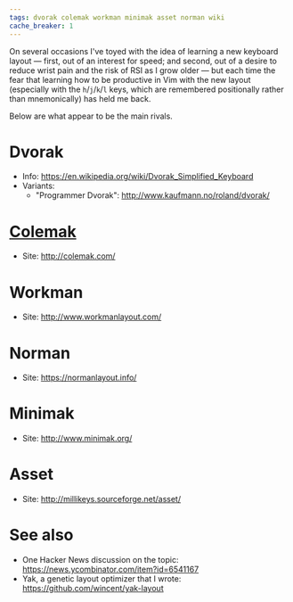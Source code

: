 ```yaml
---
tags: dvorak colemak workman minimak asset norman wiki
cache_breaker: 1
---
```


On several occasions I've toyed with the idea of learning a new keyboard layout — first, out of an interest for speed; and second, out of a desire to reduce wrist pain and the risk of RSI as I grow older — but each time the fear that learning how to be productive in Vim with the new layout (especially with the `h`/`j`/`k`/`l` keys, which are remembered positionally rather than mnemonically) has held me back.

Below are what appear to be the main rivals.

# Dvorak

-   Info: <https://en.wikipedia.org/wiki/Dvorak_Simplified_Keyboard>
-   Variants:
    -   "Programmer Dvorak": <http://www.kaufmann.no/roland/dvorak/>

# [Colemak](/wiki/Colemak)

-   Site: <http://colemak.com/>

# Workman

-   Site: <http://www.workmanlayout.com/>

# Norman

-   Site: <https://normanlayout.info/>

# Minimak

-   Site: <http://www.minimak.org/>

# Asset

-   Site: <http://millikeys.sourceforge.net/asset/>

# See also

-   One Hacker News discussion on the topic: <https://news.ycombinator.com/item?id=6541167>
-   Yak, a genetic layout optimizer that I wrote: <https://github.com/wincent/yak-layout>
